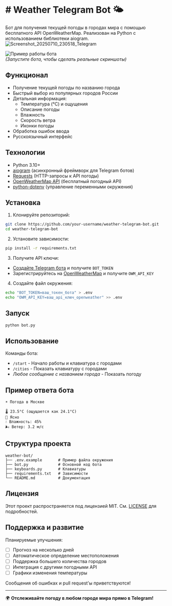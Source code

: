 # # Weather Telegram Bot 🌤️

Бот для получения текущей погоды в городах мира с помощью бесплатного API OpenWeatherMap. Реализован на Python с использованием библиотеки aiogram.
![Screenshot_20250710_230518_Telegram](https://github.com/user-attachments/assets/3fd439b6-c72a-4659-b975-e875411fa131)

![Пример работы бота](https://via.placeholder.com/400x600/0088cc/ffffff?text=Пример+скриншота+бота)  
*(Запустите бота, чтобы сделать реальные скриншоты)*

## Функционал

- Получение текущей погоды по названию города
- Быстрый выбор из популярных городов России
- Детальная информация:
  - Температура (°C) и ощущения
  - Описание погоды
  - Влажность
  - Скорость ветра
  - Иконки погоды
- Обработка ошибок ввода
- Русскоязычный интерфейс

## Технологии

- Python 3.10+
- [aiogram](https://docs.aiogram.dev/) (асинхронный фреймворк для Telegram ботов)
- [Requests](https://pypi.org/project/requests/) (HTTP-запросы к API погоды)
- [OpenWeatherMap API](https://openweathermap.org/api) (бесплатный погодный API)
- [python-dotenv](https://pypi.org/project/python-dotenv/) (управление переменными окружения)

## Установка

1. Клонируйте репозиторий:
```bash
git clone https://github.com/your-username/weather-telegram-bot.git
cd weather-telegram-bot
```

2. Установите зависимости:
```bash
pip install -r requirements.txt
```

3. Получите API ключи:
- [Создайте Telegram бота](https://t.me/BotFather) и получите `BOT_TOKEN`
- Зарегистрируйтесь на [OpenWeatherMap](https://home.openweathermap.org/users/sign_up) и получите `OWM_API_KEY`

4. Создайте файл окружения:
```bash
echo "BOT_TOKEN=ваш_токен_бота" > .env
echo "OWM_API_KEY=ваш_api_ключ_openweather" >> .env
```

## Запуск

```bash
python bot.py
```

## Использование

Команды бота:
- `/start` - Начало работы и клавиатура с городами
- `/cities` - Показать клавиатуру с городами
- *Любое сообщение с названием города* - Показать погоду

## Пример ответа бота

```
☀️ Погода в Москве

🌡 23.5°C (ощущается как 24.1°C)
📝 Ясно
💧 Влажность: 45%
🌬 Ветер: 3.2 м/с
```

## Структура проекта

```
weather-bot/
├── .env.example       # Пример файла окружения
├── bot.py             # Основной код бота
├── keyboards.py       # Клавиатуры
├── requirements.txt   # Зависимости
└── README.md          # Документация
```

## Лицензия

Этот проект распространяется под лицензией MIT. См. [LICENSE](LICENSE) для подробностей.

## Поддержка и развитие

Планируемые улучшения:
- [ ] Прогноз на несколько дней
- [ ] Автоматическое определение местоположения
- [ ] Поддержка большего количества городов
- [ ] Интеграция с другими погодными API
- [ ] Графики изменения температуры

Сообщения об ошибках и pull request'ы приветствуются!

---

🌍 **Отслеживайте погоду в любом городе мира прямо в Telegram!**


